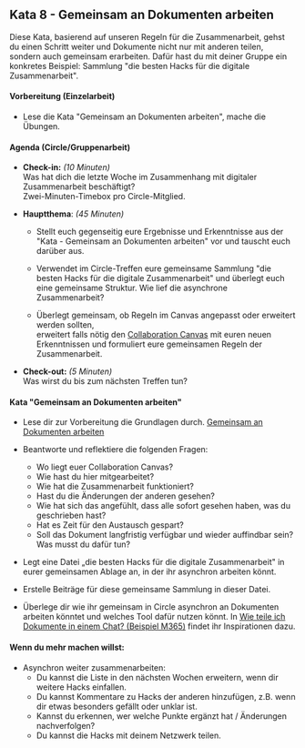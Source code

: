 ## Kata 8 - Gemeinsam an Dokumenten arbeiten

Diese Kata, basierend auf unseren Regeln für die Zusammenarbeit, gehst
du einen Schritt weiter und Dokumente nicht nur mit anderen teilen,
sondern auch gemeinsam erarbeiten. Dafür hast du mit deiner Gruppe ein
konkretes Beispiel: Sammlung "die besten Hacks für die digitale
Zusammenarbeit".


#### Vorbereitung (Einzelarbeit)

- Lese die Kata "Gemeinsam an Dokumenten arbeiten", mache die Übungen.

#### Agenda (Circle/Gruppenarbeit)

- **Check-in:** *(10 Minuten)*  
  Was hat dich die letzte Woche im Zusammenhang mit digitaler
  Zusammenarbeit beschäftigt?  
  Zwei-Minuten-Timebox pro Circle-Mitglied.

- **Hauptthema**: *(45 Minuten)*

    - Stellt euch gegenseitig eure Ergebnisse und Erkenntnisse aus der
  "Kata - Gemeinsam an Dokumenten arbeiten" vor und tauscht euch
  darüber aus.

    - Verwendet im Circle-Treffen eure gemeinsame Sammlung "die besten
  Hacks für die digitale Zusammenarbeit" und überlegt euch eine
  gemeinsame Struktur. Wie lief die asynchrone Zusammenarbeit?

    - Überlegt gemeinsam, ob Regeln im Canvas angepasst oder erweitert
  werden sollten,  
  erweitert falls nötig den [Collaboration Canvas](\6-01-Vorlagen) mit euren
  neuen Erkenntnissen und formuliert eure gemeinsamen Regeln der
  Zusammenarbeit.

- **Check-out:** *(5 Minuten)*  
  Was wirst du bis zum nächsten Treffen tun?

#### Kata "Gemeinsam an Dokumenten arbeiten"

- Lese dir zur Vorbereitung die Grundlagen durch. [Gemeinsam an
  Dokumenten arbeiten](\5-01-Theorie-Grundlagen-der-Zusammenarbeit#gemeinsam-an-dokumenten-arbeiten)

- Beantworte und reflektiere die folgenden Fragen:
    - Wo liegt euer Collaboration Canvas?
    - Wie hast du hier mitgearbeitet?
    - Wie hat die Zusammenarbeit funktioniert?
    - Hast du die Änderungen der anderen gesehen?
    - Wie hat sich das angefühlt, dass alle sofort gesehen haben, was du
  geschrieben hast?
    - Hat es Zeit für den Austausch gespart?
    - Soll das Dokument langfristig verfügbar und wieder auffindbar sein?
  Was musst du dafür tun?

- Legt eine Datei „die besten Hacks für die digitale Zusammenarbeit" in
  eurer gemeinsamen Ablage an, in der ihr asynchron arbeiten könnt.

- Erstelle Beiträge für diese gemeinsame Sammlung in dieser Datei.

- Überlege dir wie ihr gemeinsam in Circle asynchron an Dokumenten
  arbeiten könntet und welches Tool dafür nutzen könnt. In [Wie teile
  ich Dokumente in einem Chat? (Beispiel
  M365)](\5-01-Theorie-Grundlagen-der-Zusammenarbeit#wie-teile-ich-dokumente-in-einem-chat-beispiel-m365) findet
  ihr Inspirationen dazu.


#### Wenn du mehr machen willst: 

- Asynchron weiter zusammenarbeiten:
  - Du kannst die Liste in den nächsten Wochen erweitern, wenn dir weitere
  Hacks einfallen.
  - Du kannst Kommentare zu Hacks der anderen hinzufügen, z.B. wenn dir
  etwas besonders gefällt oder unklar ist.
  - Kannst du erkennen, wer welche Punkte ergänzt hat / Änderungen
  nachverfolgen?
  - Du kannst die Hacks mit deinem Netzwerk teilen.

